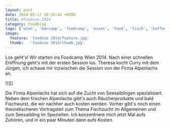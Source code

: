 ```yaml
---
layout: post
date: 2014-05-17 10:35:43 +0200
title: #foodive 2014
category: foodblog
tags: ['wien', 'barcamp', 'foodcamp', 'essen', 'food', 'fisch', 'kaffee', 'tofu', 'seesaibling', 'saibling']
image:
  feature: 'foodvie 2014/feature.jpg'
  thumb:   'foodvie 2014/thumb.jpg'
---
```


Los geht's! Wir starten ins Foodcamp Wien 2014. Nach einer schnellen Eröffnung geht's mit der ersten Session los. Theresa kocht Curry mit dem Jürgen, ich schaue mir inzwischen die Session von der Firma Alpenlachs an.

![][]

Die Firma Alpenlachs hat sich auf die Zucht von Seesaiblingen spezialisiert. Neben dem frischen Alpenlachs gibt's auch Räucherprodukte und bald Fischwurst, die wir nachher auch kosten werden. Vorher gibt's noch einen theoretischeren Vortragsteil zum Thema Fischzucht im Allgemeinen und zum Seesaibling im Speziellen. Ich konzentriere mich jetzt Mal aufs Zuhören, und in ein paar Minuten dann aufs Kosten.

